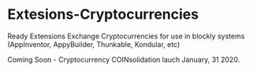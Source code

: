 # Extesions-Cryptocurrencies
Ready Extensions Exchange Cryptocurrencies for use in blockly systems (AppInventor, AppyBuilder, Thunkable, Kondular, etc)

Coming Soon - Cryptocurrency COINsolidation lauch January, 31 2020.

